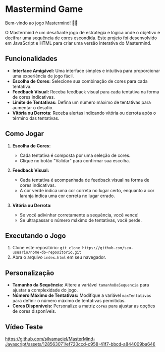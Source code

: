 # Mastermind Game

Bem-vindo ao jogo Mastermind! 🧠✨

O Mastermind é um desafiante jogo de estratégia e lógica onde o objetivo é decifrar uma sequência de cores escondida. Este projeto foi desenvolvido em JavaScript e HTML para criar uma versão interativa do Mastermind.

## Funcionalidades

- **Interface Amigável:** Uma interface simples e intuitiva para proporcionar uma experiência de jogo fácil.
- **Escolha de Cores:** Selecione sua combinação de cores para cada tentativa.
- **Feedback Visual:** Receba feedback visual para cada tentativa na forma de cores indicativas.
- **Limite de Tentativas:** Defina um número máximo de tentativas para aumentar o desafio.
- **Vitória ou Derrota:** Receba alertas indicando vitória ou derrota após o término das tentativas.

## Como Jogar

1. **Escolha de Cores:**
   - Cada tentativa é composta por uma seleção de cores.
   - Clique no botão "Validar" para confirmar sua escolha.

2. **Feedback Visual:**
   - Cada tentativa é acompanhada de feedback visual na forma de cores indicativas.
   - A cor verde indica uma cor correta no lugar certo, enquanto a cor laranja indica uma cor correta no lugar errado.

3. **Vitória ou Derrota:**
   - Se você adivinhar corretamente a sequência, você vence!
   - Se ultrapassar o número máximo de tentativas, você perde.

## Executando o Jogo

1. Clone este repositório: `git clone https://github.com/seu-usuario/nome-do-repositorio.git`
2. Abra o arquivo `index.html` em seu navegador.

## Personalização

- **Tamanho da Sequência:** Altere a variável `tamanhoDaSequencia` para ajustar a complexidade do jogo.
- **Número Máximo de Tentativas:** Modifique a variável `maxTentativas` para definir o número máximo de tentativas permitidas.
- **Cores Disponíveis:** Personalize a matriz `cores` para ajustar as opções de cores disponíveis.

## Vídeo Teste

https://github.com/silvamaciel/MasterMind-Javascript/assets/128563071/ef720ccd-c958-41f7-bbcd-a844009ba646



